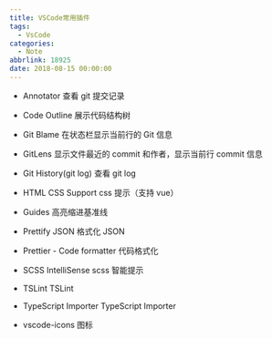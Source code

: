 ```yaml
---
title: VSCode常用插件
tags:
  - VsCode
categories:
  - Note
abbrlink: 18925
date: 2018-08-15 00:00:00
---
```


- Annotator
  查看 git 提交记录
- Code Outline
  展示代码结构树
- Git Blame
  在状态栏显示当前行的 Git 信息
- GitLens
  显示文件最近的 commit 和作者，显示当前行 commit 信息

- Git History(git log)
  查看 git log
- HTML CSS Support
  css 提示（支持 vue）
- Guides
  高亮缩进基准线
- Prettify JSON
  格式化 JSON

- Prettier - Code formatter
  代码格式化
- SCSS IntelliSense
  scss 智能提示

- TSLint
  TSLint
- TypeScript Importer
  TypeScript Importer
- vscode-icons
  图标

